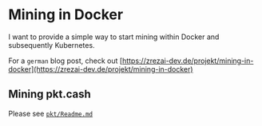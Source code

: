 # Mining in Docker

I want to provide a simple way to start mining within Docker and subsequently Kubernetes.

For a `german` blog post, check out [https://zrezai-dev.de/projekt/mining-in-docker](https://zrezai-dev.de/projekt/mining-in-docker)

## Mining pkt.cash

Please see [`pkt/Readme.md`](pkt/Readme.md)
